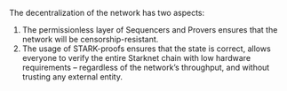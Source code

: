 The decentralization of the network has two aspects:

1. The permissionless layer of Sequencers and Provers ensures that the network will be censorship-resistant.
2. The usage of STARK-proofs ensures that the state is correct, allows everyone to verify the entire Starknet chain with low hardware requirements – regardless of the network’s throughput, and without trusting any external entity.